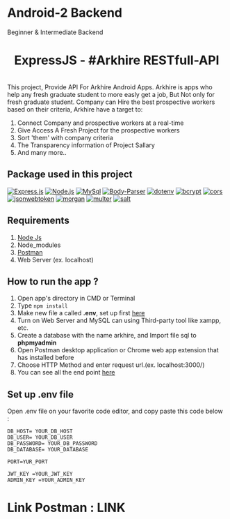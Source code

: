 # Android-2 Backend
Beginner & Intermediate Backend

<h1 align="center">ExpressJS - #Arkhire RESTfull-API</h1>

<br> This project, Provide API For Arkhire Android Apps. Arkhire is apps who help any fresh graduate student to more easly get a job, But Not only for fresh graduate
student. Company can Hire the best prospective workers based on their criteria, Arkhire have a target to:</br>
1. Connect Company and prospective workers at a real-time</br>
2. Give Access A Fresh Project for the prospective workers</br>
3. Sort 'them' with company criteria</br>
4. The Transparency information of Project Sallary</br>
5. And many more..</br>

## Package used in this project

[![Express.js](https://img.shields.io/badge/Express.js-4.x-orange.svg?style=rounded-square)](https://expressjs.com/en/starter/installing.html)
[![Node.js](https://img.shields.io/badge/Node.js-v.12.13-green.svg?style=rounded-square)](https://nodejs.org/)
[![MySql](https://img.shields.io/badge/Mysql-v.2.18.1-blue.svg?style=rounded-square)](https://www.npmjs.com/package/mysql)
[![Body-Parser](https://img.shields.io/badge/BodyParser-v.1.19.0-yellow.svg?style=rounded-square)](https://www.npmjs.com/package/body-parser)
[![dotenv](https://img.shields.io/badge/dotenv-v.8.2.0-cyan.svg?style=rounded-square)](https://www.npmjs.com/package/dotenv)
[![bcrypt](https://img.shields.io/badge/bycrypt-v.5.0.0-magenta.svg?style=rounded-square)](https://www.npmjs.com/package/bcrypt)
[![cors](https://img.shields.io/badge/cors-v.2.8.5-brown.svg?style=rounded-square)](https://www.npmjs.com/package/cors)
[![jsonwebtoken](https://img.shields.io/badge/jsonwebtoken-v.8.5.1-purple.svg?style=rounded-square)](https://www.npmjs.com/package/jsonwebtoken)
[![morgan](https://img.shields.io/badge/morgan-v.1.10.0-pink.svg?style=rounded-square)](https://www.npmjs.com/package/morgan)
[![multer](https://img.shields.io/badge/multer-v.1.4.2-red.svg?style=rounded-square)](https://www.npmjs.com/package/multer)
[![salt](https://img.shields.io/badge/salt-v.0.5.5-black.svg?style=rounded-square)](https://www.npmjs.com/package/multer)

## Requirements

1. <a href="https://nodejs.org/en/download/">Node Js</a>
2. Node_modules
3. <a href="https://www.getpostman.com/">Postman</a>
4. Web Server (ex. localhost)

## How to run the app ?

1. Open app's directory in CMD or Terminal
2. Type `npm install`
3. Make new file a called **.env**, set up first [here](#set-up-env-file)
4. Turn on Web Server and MySQL can using Third-party tool like xampp, etc.
5. Create a database with the name arkhire, and Import file sql to **phpmyadmin**
6. Open Postman desktop application or Chrome web app extension that has installed before
7. Choose HTTP Method and enter request url.(ex. localhost:3000/)
8. You can see all the end point [here](#end-point)

## Set up .env file

Open .env file on your favorite code editor, and copy paste this code below :

```
DB_HOST= YOUR_DB_HOST
DB_USER= YOUR_DB_USER
DB_PASSWORD= YOUR_DB_PASSWORD
DB_DATABASE= YOUR_DATABASE

PORT=YUR_PORT

JWT_KEY =YOUR_JWT_KEY
ADMIN_KEY =YOUR_ADMIN_KEY
```


# Link Postman : LINK
